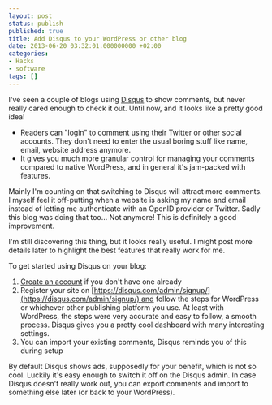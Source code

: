 ```yaml
---
layout: post
status: publish
published: true
title: Add Disqus to your WordPress or other blog
date: 2013-06-20 03:32:01.000000000 +02:00
categories:
- Hacks
- software
tags: []
---
```

I've seen a couple of blogs using [Disqus](https://disqus.com/) to show comments, but never really cared enough to check it out. Until now, and it looks like a pretty good idea!

- Readers can "login" to comment using their Twitter or other social accounts. They don't need to enter the usual boring stuff like name, email, website address anymore.
- It gives you much more granular control for managing your comments compared to native WordPress, and in general it's jam-packed with features.

Mainly I'm counting on that switching to Disqus will attract more comments. I myself feel it off-putting when a website is asking my name and email instead of letting me authenticate with an OpenID provider or Twitter. Sadly this blog was doing that too... Not anymore! This is definitely a good improvement.

I'm still discovering this thing, but it looks really useful. I might post more details later to highlight the best features that really work for me.

To get started using Disqus on your blog:

1. [Create an account](http://disqus.com/) if you don't have one already
1. Register your site on [https://disqus.com/admin/signup/](https://disqus.com/admin/signup/) and follow the steps for WordPress or whichever other publishing platform you use. At least with WordPress, the steps were very accurate and easy to follow, a smooth process. Disqus gives you a pretty cool dashboard with many interesting settings.
1. You can import your existing comments, Disqus reminds you of this during setup

By default Disqus shows ads, supposedly for your benefit, which is not so cool. Luckily it's easy enough to switch it off on the Disqus admin. In case Disqus doesn't really work out, you can export comments and import to something else later (or back to your WordPress).
